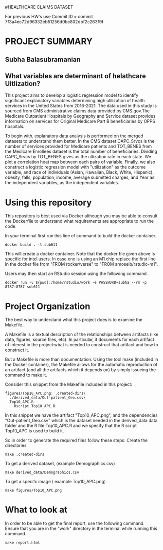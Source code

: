 #HEALTHCARE CLAIMS DATASET

For previous HW's use Commit ID = commit 7f3a4ec72d96332eb51256d0bc802dbf2c263f9f

# PROJECT SUMMARY
## Subha Balasubramanian
## What variables are determinant of helathcare Uitlization?

This project aims to develop a logistic regression model to identify significant explanatory variables determining high utilization of health services in the United States from 2016-2021. The data used in this study is sourced from CMS administrative claims data provided by CMS.gov.The Medicare Outpatient Hospitals by Geography and Service dataset provides information on services for Original Medicare Part B beneficiaries by OPPS hospitals. 

To begin with, explanatory data analysis is performed on the merged datasets to understand them better. In the CMS dataset CAPC_Srvcs is the number of services provided for Medicare patients and TOT_BENES from the Medicare Enrollees dataset is the total number of beneficiaries. Dividing CAPC_Srvcs by TOT_BENES gives us the utlization rate in each state. We plot a correlation heat map between each pairs of variable. Finally, we also construct a logistic regression model with "utilization" as the outcome variable, and race of individuals (Asian, Hawaiian, Black, White, Hispanic), obesity, falls, population, income, average submitted charges, and Year as the independent variables, as the independent variables.


# Using this repository
This repository is best used via Docker although you may be able to consult the Dockerfile to understand what requirements are appropriate to run the code.

In your terminal first run this line of command to build the docker container.
```
docker build . -t sub611 
```
This will create a docker container. Note that the docker file given above is specific for intel users. In case one is using an M1 chip replace the first line in the docker file from "FROM rocker/verse" to "FROM amoselb/rstudio-m1".

Users may then start an RStudio session using the following command. 
```
docker run -v ${pwd}:/home/rstudio/work -e PASSWORD=subha --rm -p 8787:8787 sub611
```

# Project Organization
The best way to understand what this project does is to examine the Makefile.

A Makefile is a textual description of the relationships between artifacts (like data, figures, source files, etc). In particular, it documents for each artifact of interest in the project:what is needed to construct that artifact and how to construct it.

But a Makefile is more than documentation. Using the tool make (included in the Docker container), the Makefile allows for the automatic reproduction of an artifact (and all the artifacts which it depends on) by simply issueing the command to make it.

Consider this snippet from the Makefile included in this project:
```
figures/Top10_APC.png: .created-dirs\
  ./derived_data/Out-patient_Geo.csv\
  Top10_APC.R
	Rscript Top10_APC.R
```
In this snippet we have the artifact "Top10_APC.png", and the dependencies "Out-patient_Geo.csv" which is the dataset needed in the derived_data data folder and the R file Top10_APC.R and we specify that the R script Top10_APC is used to build it.

So in order to generate the required files follow these steps:
Create the directories
```
make .created-dirs
```
To get a derived dataset, (example Demographics.csv)
```
make derived_data/Demographics.csv
```
To get a specifc image ( example Top10_APC.png)
```
make figures/Top10_APC.png

```

# What to look at

In order to be able to get the final report, use the following command. Ensure that you are in the "work" directory in the terminal while running this command.

```
make report.html
```


